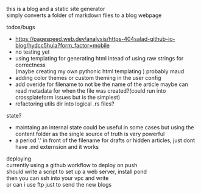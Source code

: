 this is a blog and a static site generator  
simply converts a folder of markdown files to a blog webpage  

todos/bugs  
- https://pagespeed.web.dev/analysis/https-404salad-github-io-blog/hydcc5hula?form_factor=mobile
- no testing yet
- using templating for generating html intead of using raw strings for correctness  
    (maybe creating my own pythonic html templating )
    probably maud
- adding color themes or custom theming in the user config
- add overide for filename to not be the name of the article
  maybe can read metadata for when the file was created?(could run into crossplateform issues but is the simplest)
- refactoring utils dir into logical .rs files?

state?
- maintaing an internal state could be useful in some cases but using the content folder as the single source of truth is very powerful
-  a period '.' in front of the filename for drafts or hidden articles, just dont have .md externsion and it works

deploying  
currently using a github workflow to deploy on push  
should write a script to set up a web server, install pond  
then you can ssh into your vpc and write  
or can i use ftp just to send the new blogs  


